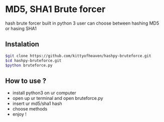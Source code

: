 # MD5, SHA1 Brute forcer
hash brute forcer built in python 3
user can choose between hashing MD5 or hasing SHA1

## Instalation
```bash
$git clone https://github.com/kittyofheaven/hashpy-bruteforce.git 
$cd hashpy-bruteforce.git
$python bruteforce.py
```
## How to use ?
- install python3 on ur computer
- open up ur terminal and open bruteforce.py
- insert ur md5/sha1 hash
- choose methods
- enjoy !